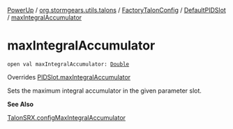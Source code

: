 [PowerUp](../../../index.md) / [org.stormgears.utils.talons](../../index.md) / [FactoryTalonConfig](../index.md) / [DefaultPIDSlot](index.md) / [maxIntegralAccumulator](./max-integral-accumulator.md)

# maxIntegralAccumulator

`open val maxIntegralAccumulator: `[`Double`](https://kotlinlang.org/api/latest/jvm/stdlib/kotlin/-double/index.html)

Overrides [PIDSlot.maxIntegralAccumulator](../../-p-i-d-slot/max-integral-accumulator.md)

Sets the maximum integral accumulator in the given parameter slot.

**See Also**

[TalonSRX.configMaxIntegralAccumulator](#)

